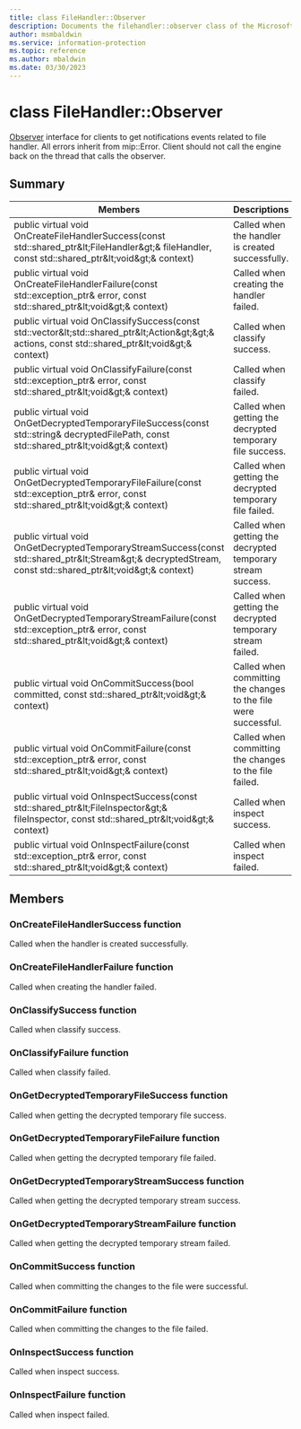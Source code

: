 ```yaml
---
title: class FileHandler::Observer 
description: Documents the filehandler::observer class of the Microsoft Information Protection (MIP) SDK.
author: msmbaldwin
ms.service: information-protection
ms.topic: reference
ms.author: mbaldwin
ms.date: 03/30/2023
---
```


# class FileHandler::Observer 
[Observer](undefined) interface for clients to get notifications events related to file handler.
All errors inherit from mip::Error. 
Client should not call the engine back on the thread that calls the observer.
  
## Summary
 Members                        | Descriptions                                
--------------------------------|---------------------------------------------
public virtual void OnCreateFileHandlerSuccess(const std::shared_ptr\&lt;FileHandler\&gt;& fileHandler, const std::shared_ptr\&lt;void\&gt;& context)  |  Called when the handler is created successfully.
public virtual void OnCreateFileHandlerFailure(const std::exception_ptr& error, const std::shared_ptr\&lt;void\&gt;& context)  |  Called when creating the handler failed.
public virtual void OnClassifySuccess(const std::vector\&lt;std::shared_ptr\&lt;Action\&gt;\&gt;& actions, const std::shared_ptr\&lt;void\&gt;& context)  |  Called when classify success.
public virtual void OnClassifyFailure(const std::exception_ptr& error, const std::shared_ptr\&lt;void\&gt;& context)  |  Called when classify failed.
public virtual void OnGetDecryptedTemporaryFileSuccess(const std::string& decryptedFilePath, const std::shared_ptr\&lt;void\&gt;& context)  |  Called when getting the decrypted temporary file success.
public virtual void OnGetDecryptedTemporaryFileFailure(const std::exception_ptr& error, const std::shared_ptr\&lt;void\&gt;& context)  |  Called when getting the decrypted temporary file failed.
public virtual void OnGetDecryptedTemporaryStreamSuccess(const std::shared_ptr\&lt;Stream\&gt;& decryptedStream, const std::shared_ptr\&lt;void\&gt;& context)  |  Called when getting the decrypted temporary stream success.
public virtual void OnGetDecryptedTemporaryStreamFailure(const std::exception_ptr& error, const std::shared_ptr\&lt;void\&gt;& context)  |  Called when getting the decrypted temporary stream failed.
public virtual void OnCommitSuccess(bool committed, const std::shared_ptr\&lt;void\&gt;& context)  |  Called when committing the changes to the file were successful.
public virtual void OnCommitFailure(const std::exception_ptr& error, const std::shared_ptr\&lt;void\&gt;& context)  |  Called when committing the changes to the file failed.
public virtual void OnInspectSuccess(const std::shared_ptr\&lt;FileInspector\&gt;& fileInspector, const std::shared_ptr\&lt;void\&gt;& context)  |  Called when inspect success.
public virtual void OnInspectFailure(const std::exception_ptr& error, const std::shared_ptr\&lt;void\&gt;& context)  |  Called when inspect failed.
  
## Members
  
### OnCreateFileHandlerSuccess function
Called when the handler is created successfully.
  
### OnCreateFileHandlerFailure function
Called when creating the handler failed.
  
### OnClassifySuccess function
Called when classify success.
  
### OnClassifyFailure function
Called when classify failed.
  
### OnGetDecryptedTemporaryFileSuccess function
Called when getting the decrypted temporary file success.
  
### OnGetDecryptedTemporaryFileFailure function
Called when getting the decrypted temporary file failed.
  
### OnGetDecryptedTemporaryStreamSuccess function
Called when getting the decrypted temporary stream success.
  
### OnGetDecryptedTemporaryStreamFailure function
Called when getting the decrypted temporary stream failed.
  
### OnCommitSuccess function
Called when committing the changes to the file were successful.
  
### OnCommitFailure function
Called when committing the changes to the file failed.
  
### OnInspectSuccess function
Called when inspect success.
  
### OnInspectFailure function
Called when inspect failed.